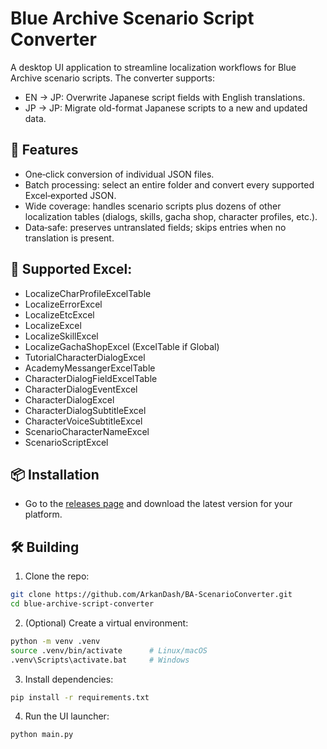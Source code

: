 # Blue Archive Scenario Script Converter
A desktop UI application to streamline localization workflows for Blue Archive scenario scripts. The converter supports:

- EN → JP: Overwrite Japanese script fields with English translations.
- JP → JP: Migrate old-format Japanese scripts to a new and updated data.

## 🚀 Features
- One‑click conversion of individual JSON files.
- Batch processing: select an entire folder and convert every supported Excel‑exported JSON.
- Wide coverage: handles scenario scripts plus dozens of other localization tables (dialogs, skills, gacha shop, character profiles, etc.).
- Data‑safe: preserves untranslated fields; skips entries when no translation is present.

## 💾 Supported Excel:
- LocalizeCharProfileExcelTable
- LocalizeErrorExcel
- LocalizeEtcExcel
- LocalizeExcel
- LocalizeSkillExcel
- LocalizeGachaShopExcel (ExcelTable if Global)
- TutorialCharacterDialogExcel
- AcademyMessangerExcelTable
- CharacterDialogFieldExcelTable
- CharacterDialogEventExcel
- CharacterDialogExcel
- CharacterDialogSubtitleExcel
- CharacterVoiceSubtitleExcel
- ScenarioCharacterNameExcel
- ScenarioScriptExcel
  
## 📦 Installation
- Go to the [releases page](https://github.com/ArkanDash/BA-ScenarioConverter/releases/) and download the latest version for your platform.

## 🛠 Building
1. Clone the repo:

```bash
git clone https://github.com/ArkanDash/BA-ScenarioConverter.git
cd blue‑archive‑script‑converter
```

2. (Optional) Create a virtual environment:
```bash
python -m venv .venv
source .venv/bin/activate      # Linux/macOS  
.venv\Scripts\activate.bat     # Windows
```

3. Install dependencies:
```bash
pip install -r requirements.txt
```

4. Run the UI launcher:
```bash
python main.py
```